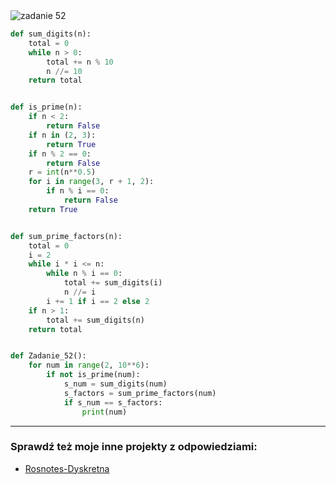 <picture>
  <source srcset="../../srt/zbior_zadan/52.png" media="(prefers-color-scheme: light)">
  <source srcset="../../srt/zbior_zadan/black_52.png" media="(prefers-color-scheme: dark)">
  <img src="../../srt/zbior_zadan/black_52.png" alt="zadanie 52">
</picture>

```python
def sum_digits(n):
    total = 0
    while n > 0:
        total += n % 10
        n //= 10
    return total


def is_prime(n):
    if n < 2:
        return False
    if n in (2, 3):
        return True
    if n % 2 == 0:
        return False
    r = int(n**0.5)
    for i in range(3, r + 1, 2):
        if n % i == 0:
            return False
    return True


def sum_prime_factors(n):
    total = 0
    i = 2
    while i * i <= n:
        while n % i == 0:
            total += sum_digits(i)
            n //= i
        i += 1 if i == 2 else 2
    if n > 1:
        total += sum_digits(n)
    return total


def Zadanie_52():
    for num in range(2, 10**6):
        if not is_prime(num):
            s_num = sum_digits(num)
            s_factors = sum_prime_factors(num)
            if s_num == s_factors:
                print(num)
```

---
### Sprawdź też moje inne projekty z odpowiedziami:
- [Rosnotes-Dyskretna](https://github.com/kamilGie/Rosnotes-Dyskretna)
